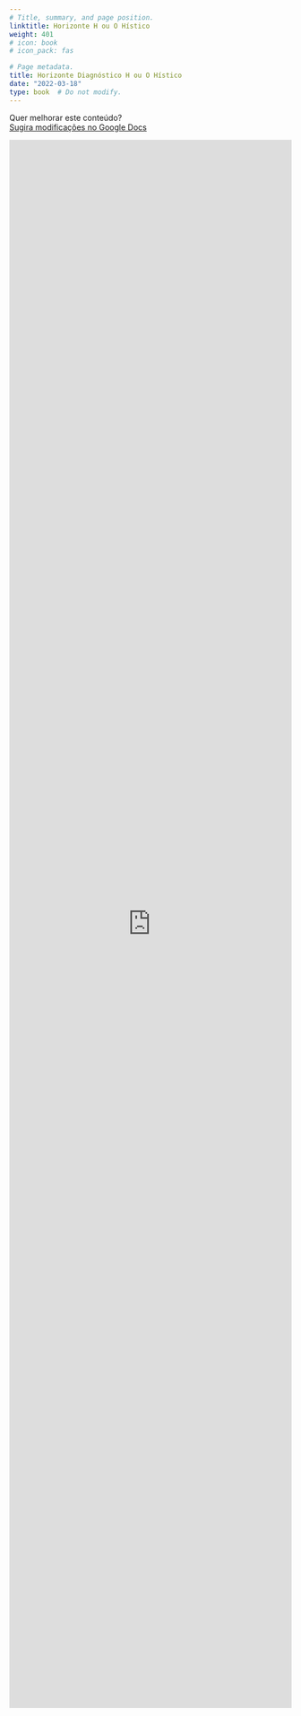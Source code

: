 ```yaml
---
# Title, summary, and page position.
linktitle: Horizonte H ou O Hístico
weight: 401
# icon: book
# icon_pack: fas

# Page metadata.
title: Horizonte Diagnóstico H ou O Hístico
date: "2022-03-18"
type: book  # Do not modify.
---
```


Quer melhorar este conteúdo?<br>
[<i class="fa fa-edit" aria-hidden="true"></i> Sugira modificações no Google Docs][edit]

[edit]: https://docs.google.com/document/d/1d-Mcf2WuQIayic8IpBQhsST166vPzILcAAQeLyAuDX8/edit?usp=sharing

<iframe frameborder="0" style="width: 100%; height: 2800px" src="https://docs.google.com/document/d/e/2PACX-1vSrjHNtmR0QTV708qwOjMqePjNjiS7B10LUeuaQCvobahE30jC-blOV46i0griCJ5zGSn_zxzgV0V9U/pub?embedded=true"></iframe>
